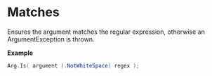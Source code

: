 # Matches

Ensures the argument matches the regular expression, otherwise an ArgumentException is thrown.

**Example**
``` c#
Arg.Is( argument ).NotWhiteSpace( regex );
```